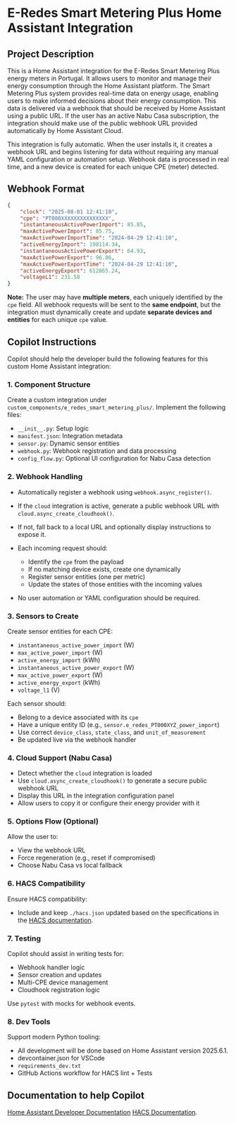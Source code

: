 # E-Redes Smart Metering Plus Home Assistant Integration

## Project Description

This is a Home Assistant integration for the E-Redes Smart Metering Plus energy meters in Portugal. It allows users to monitor and manage their energy consumption through the Home Assistant platform. The Smart Metering Plus system provides real-time data on energy usage, enabling users to make informed decisions about their energy consumption. This data is delivered via a webhook that should be received by Home Assistant using a public URL. If the user has an active Nabu Casa subscription, the integration should make use of the public webhook URL provided automatically by Home Assistant Cloud.

This integration is fully automatic. When the user installs it, it creates a webhook URL and begins listening for data without requiring any manual YAML configuration or automation setup. Webhook data is processed in real time, and a new device is created for each unique CPE (meter) detected.

## Webhook Format

```json
{
    "clock": "2025-08-01 12:41:10",
    "cpe": "PT000XXXXXXXXXXXXXXX",
    "instantaneousActivePowerImport": 85.85,
    "maxActivePowerImport": 85.75,
    "maxActivePowerImportTime": "2024-04-29 12:41:10",
    "activeEnergyImport": 198114.34,
    "instantaneousActivePowerExport": 64.93,
    "maxActivePowerExport": 96.86,
    "maxActivePowerExportTime": "2024-04-29 12:41:10",
    "activeEnergyExport": 612865.24,
    "voltageL1": 231.58
}
```

**Note:**
The user may have **multiple meters**, each uniquely identified by the `cpe` field.
All webhook requests will be sent to the **same endpoint**, but the integration must dynamically create and update **separate devices and entities** for each unique `cpe` value.

## Copilot Instructions

Copilot should help the developer build the following features for this custom Home Assistant integration:

### 1. Component Structure

Create a custom integration under `custom_components/e_redes_smart_metering_plus/`.
Implement the following files:

* `__init__.py`: Setup logic
* `manifest.json`: Integration metadata
* `sensor.py`: Dynamic sensor entities
* `webhook.py`: Webhook registration and data processing
* `config_flow.py`: Optional UI configuration for Nabu Casa detection

### 2. Webhook Handling

* Automatically register a webhook using `webhook.async_register()`.
* If the `cloud` integration is active, generate a public webhook URL with `cloud.async_create_cloudhook()`.
* If not, fall back to a local URL and optionally display instructions to expose it.
* Each incoming request should:

  * Identify the `cpe` from the payload
  * If no matching device exists, create one dynamically
  * Register sensor entities (one per metric)
  * Update the states of those entities with the incoming values
* No user automation or YAML configuration should be required.

### 3. Sensors to Create

Create sensor entities for each CPE:

* `instantaneous_active_power_import` (W)
* `max_active_power_import` (W)
* `active_energy_import` (kWh)
* `instantaneous_active_power_export` (W)
* `max_active_power_export` (W)
* `active_energy_export` (kWh)
* `voltage_l1` (V)

Each sensor should:

* Belong to a device associated with its `cpe`
* Have a unique entity ID (e.g., `sensor.e_redes_PT000XYZ_power_import`)
* Use correct `device_class`, `state_class`, and `unit_of_measurement`
* Be updated live via the webhook handler

### 4. Cloud Support (Nabu Casa)

* Detect whether the `cloud` integration is loaded
* Use `cloud.async_create_cloudhook()` to generate a secure public webhook URL
* Display this URL in the integration configuration panel
* Allow users to copy it or configure their energy provider with it

### 5. Options Flow (Optional)

Allow the user to:

* View the webhook URL
* Force regeneration (e.g., reset if compromised)
* Choose Nabu Casa vs local fallback

### 6. HACS Compatibility

Ensure HACS compatibility:

* Include and keep `./hacs.json` updated based on the specifications in the [HACS documentation](https://www.hacs.xyz/docs/publish/start/#hacsjson).

### 7. Testing

Copilot should assist in writing tests for:

* Webhook handler logic
* Sensor creation and updates
* Multi-CPE device management
* Cloudhook registration logic

Use `pytest` with mocks for webhook events.

### 8. Dev Tools

Support modern Python tooling:
* All development will be done based on Home Assistant version 2025.6.1.
* devcontainer.json for VSCode
* `requirements_dev.txt`
* GitHub Actions workflow for HACS lint + Tests

## Documentation to help Copilot

[Home Assistant Developer Documentation](https://developers.home-assistant.io/docs)
[HACS Documentation](https://www.hacs.xyz/docs/publish/start).